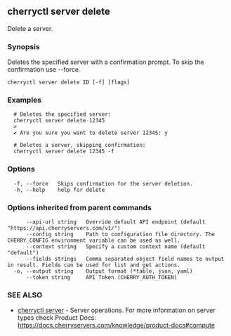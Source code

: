 ## cherryctl server delete

Delete a server.

### Synopsis

Deletes the specified server with a confirmation prompt. To skip the confirmation use --force.

```
cherryctl server delete ID [-f] [flags]
```

### Examples

```
  # Deletes the specified server:
  cherryctl server delete 12345
  >
  ✔ Are you sure you want to delete server 12345: y
  		
  # Deletes a server, skipping confirmation:
  cherryctl server delete 12345 -f
```

### Options

```
  -f, --force   Skips confirmation for the server deletion.
  -h, --help    help for delete
```

### Options inherited from parent commands

```
      --api-url string   Override default API endpoint (default "https://api.cherryservers.com/v1/")
      --config string    Path to configuration file directory. The CHERRY_CONFIG environment variable can be used as well.
      --context string   Specify a custom context name (default "default")
      --fields strings   Comma separated object field names to output in result. Fields can be used for list and get actions.
  -o, --output string    Output format (*table, json, yaml)
      --token string     API Token (CHERRY_AUTH_TOKEN)
```

### SEE ALSO

* [cherryctl server](cherryctl_server.md)	 - Server operations. For more information on server types check Product Docs: https://docs.cherryservers.com/knowledge/product-docs#compute


